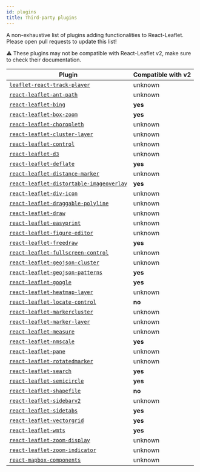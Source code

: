 ```yaml
---
id: plugins
title: Third-party plugins
---
```


A non-exhaustive list of plugins adding functionalities to React-Leaflet. Please
open pull requests to update this list!

⚠️ These plugins may not be compatible with React-Leaflet v2, make sure to check their documentation.

| Plugin                                                                                                           | Compatible with v2 |
| ---------------------------------------------------------------------------------------------------------------- | ------------------ |
| [`leaflet-react-track-player`](https://www.npmjs.com/package/leaflet-react-track-player)                         | unknown            |
| [`react-leaflet-ant-path`](https://www.npmjs.com/package/react-leaflet-ant-path)                                 | unknown            |
| [`react-leaflet-bing`](https://www.npmjs.com/package/react-leaflet-bing)                                         | **yes**            |
| [`react-leaflet-box-zoom`](https://www.npmjs.com/package/react-leaflet-box-zoom)                                 | **yes**            |
| [`react-leaflet-choropleth`](https://www.npmjs.com/package/react-leaflet-choropleth)                             | unknown            |
| [`react-leaflet-cluster-layer`](https://www.npmjs.com/package/react-leaflet-cluster-layer)                       | unknown            |
| [`react-leaflet-control`](https://www.npmjs.com/package/react-leaflet-control)                                   | unknown            |
| [`react-leaflet-d3`](https://www.npmjs.com/package/react-leaflet-d3)                                             | unknown            |
| [`react-leaflet-deflate`](https://www.npmjs.com/package/react-leaflet-deflate)                                   | **yes**            |
| [`react-leaflet-distance-marker`](https://www.npmjs.com/package/react-leaflet-distance-marker)                   | unknown            |
| [`react-leaflet-distortable-imageoverlay`](https://www.npmjs.com/package/react-leaflet-distortable-imageoverlay) | **yes**            |
| [`react-leaflet-div-icon`](https://www.npmjs.com/package/react-leaflet-div-icon)                                 | unknown            |
| [`react-leaflet-draggable-polyline`](https://www.npmjs.com/package/react-leaflet-draggable-polyline)             | unknown            |
| [`react-leaflet-draw`](https://www.npmjs.com/package/react-leaflet-draw)                                         | unknown            |
| [`react-leaflet-easyprint`](https://www.npmjs.com/package/react-leaflet-easyprint)                               | unknown            |
| [`react-leaflet-figure-editor`](https://www.npmjs.com/package/react-leaflet-figure-editor)                       | unknown            |
| [`react-leaflet-freedraw`](https://www.npmjs.com/package/react-leaflet-freedraw)                                 | **yes**            |
| [`react-leaflet-fullscreen-control`](https://www.npmjs.com/package/react-leaflet-fullscreen-control)             | unknown            |
| [`react-leaflet-geojson-cluster`](https://www.npmjs.com/package/react-leaflet-geojson-cluster)                   | unknown            |
| [`react-leaflet-geojson-patterns`](https://www.npmjs.com/package/react-leaflet-geojson-patterns)                 | **yes**            |
| [`react-leaflet-google`](https://www.npmjs.com/package/react-leaflet-google)                                     | **yes**            |
| [`react-leaflet-heatmap-layer`](https://www.npmjs.com/package/react-leaflet-heatmap-layer)                       | unknown            |
| [`react-leaflet-locate-control`](https://www.npmjs.com/package/react-leaflet-locate-control)                     | **no**             |
| [`react-leaflet-markercluster`](https://www.npmjs.com/package/react-leaflet-markercluster)                       | unknown            |
| [`react-leaflet-marker-layer`](https://www.npmjs.com/package/react-leaflet-marker-layer)                         | unknown            |
| [`react-leaflet-measure`](https://www.npmjs.com/package/react-leaflet-measure)                                   | unknown            |
| [`react-leaflet-nmscale`](https://www.npmjs.com/package/@marfle/react-leaflet-nmscale)                           | **yes**            |
| [`react-leaflet-pane`](https://www.npmjs.com/package/react-leaflet-pane)                                         | unknown            |
| [`react-leaflet-rotatedmarker`](https://www.npmjs.com/package/react-leaflet-rotatedmarker)                       | unknown            |
| [`react-leaflet-search`](https://www.npmjs.com/package/react-leaflet-search)                                     | **yes**            |
| [`react-leaflet-semicircle`](https://www.npmjs.com/package/react-leaflet-semicircle)                             | **yes**            |
| [`react-leaflet-shapefile`](https://www.npmjs.com/package/react-leaflet-shapefile)                               | **no**             |
| [`react-leaflet-sidebarv2`](https://www.npmjs.com/package/react-leaflet-sidebarv2)                               | unknown            |
| [`react-leaflet-sidetabs`](https://www.npmjs.com/package/react-leaflet-sidetabs)                                 | **yes**            |
| [`react-leaflet-vectorgrid`](https://www.npmjs.com/package/react-leaflet-vectorgrid)                             | **yes**            |
| [`react-leaflet-wmts`](https://www.npmjs.com/package/react-leaflet-wmts)                                         | **yes**            |
| [`react-leaflet-zoom-display`](https://www.npmjs.com/package/react-leaflet-zoom-display)                         | unknown            |
| [`react-leaflet-zoom-indicator`](https://www.npmjs.com/package/react-leaflet-zoom-indicator)                     | unknown            |
| [`react-mapbox-components`](https://www.npmjs.com/package/react-mapbox-components)                               | unknown            |
